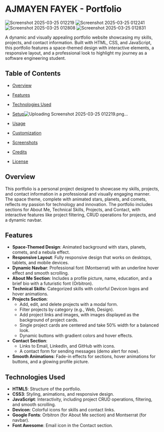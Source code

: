 # AJMAYEN FAYEK - Portfolio
![Screenshot 2025-03-25 012219](https://github.com/user-attachments/assets/d26fffa4-dda6-40a2-a4cf-4a892dd9bb8d)
![Screenshot 2025-03-25 012241](https://github.com/user-attachments/assets/00ed3e14-ce75-49ea-b05a-85955aaddc69)
![Screenshot 2025-03-25 012808](https://github.com/user-attachments/assets/e952eb3a-5d18-40b3-aff6-9b623303ad0d)
![Screenshot 2025-03-25 012831](https://github.com/user-attachments/assets/7381aa9e-4289-4224-b32f-d601e08993a1)



A dynamic and visually appealing portfolio website showcasing my skills, projects, and contact information. Built with HTML, CSS, and JavaScript, this portfolio features a space-themed design with interactive elements, a responsive layout, and a professional look to highlight my journey as a software engineering student.

## Table of Contents
- [Overview](#overview)
- [Features](#features)
- [Technologies Used](#technologies-used)
- [Setup](#setup)![Uploading Screenshot 2025-03-25 012219.png…]()

- [Usage](#usage)
- [Customization](#customization)
- [Screenshots](#screenshots)
- [Credits](#credits)
- [License](#license)

## Overview
This portfolio is a personal project designed to showcase my skills, projects, and contact information in a professional and visually engaging manner. The space theme, complete with animated stars, planets, and comets, reflects my passion for technology and innovation. The portfolio includes sections for About Me, Technical Skills, Projects, and Contact, with interactive features like project filtering, CRUD operations for projects, and a dynamic navbar.

## Features
- **Space-Themed Design**: Animated background with stars, planets, comets, and a nebula effect.
- **Responsive Layout**: Fully responsive design that works on desktops, tablets, and mobile devices.
- **Dynamic Navbar**: Professional font (Montserrat) with an underline hover effect and smooth scrolling.
- **About Me Section**: Includes a profile picture, name, education, and a brief bio with a futuristic font (Orbitron).
- **Technical Skills**: Categorized skills with colorful Devicon logos and hover animations.
- **Projects Section**:
  - Add, edit, and delete projects with a modal form.
  - Filter projects by category (e.g., Web, Design).
  - Add project links and images, with images displayed as the background of project cards.
  - Single project cards are centered and take 50% width for a balanced look.
  - Dynamic buttons with gradient colors and hover effects.
- **Contact Section**:
  - Links to Email, LinkedIn, and GitHub with icons.
  - A contact form for sending messages (demo alert for now).
- **Smooth Animations**: Fade-in effects for sections, hover animations for buttons, and a glowing profile picture.

## Technologies Used
- **HTML5**: Structure of the portfolio.
- **CSS3**: Styling, animations, and responsive design.
- **JavaScript**: Interactivity, including project CRUD operations, filtering, and smooth scrolling.
- **Devicon**: Colorful icons for skills and contact links.
- **Google Fonts**: Orbitron (for About Me section) and Montserrat (for navbar).
- **Font Awesome**: Email icon in the Contact section.

